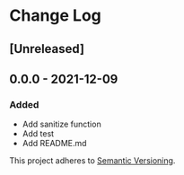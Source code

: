 # Change Log

## [Unreleased]

## 0.0.0 - 2021-12-09
### Added
- Add sanitize function
- Add test
- Add README.md

This project adheres to [Semantic Versioning](http://semver.org/).
